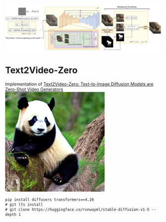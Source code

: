 <img src="./Text2Video-Zero.png" width="850" alt="Architecture diagram of Text2Video-Zero" title="Architecture diagram of Text2Video-Zero"/>

# Text2Video-Zero
Implementation of [Text2Video-Zero: Text-to-Image Diffusion Models are Zero-Shot Video Generators](https://arxiv.org/pdf/2303.13439.pdf)  
<img src="./panda.png" width="321" alt="Chinese Panda" title="Chinese Panda"/>

```shell
pip install diffusers transformers==4.26
# git lfs install
# git clone https://huggingface.co/runwayml/stable-diffusion-v1-5 --depth 1
```
